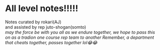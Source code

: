 <h1>All level notes!!!!!</h1>

<p center >
  Notes curated by rokari(AJ)<br>
  and assisted by rep juto-shogan(somto)<br>
  <em>may the force be with you all as we endure together, we hope to pass this on as a tradion one course rep team to another</em>
  <em>Remember, a department that cheats together, passes together lol😂😂</em>
</p>
